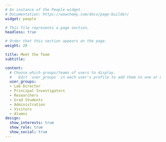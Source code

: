 ```yaml
---
# An instance of the People widget.
# Documentation: https://wowchemy.com/docs/page-builder/
widget: people

# This file represents a page section.
headless: true

# Order that this section appears on the page.
weight: 20

title: Meet the Team
subtitle:

content:
  # Choose which groups/teams of users to display.
  #   Edit `user_groups` in each user's profile to add them to one or more of these groups.
  user_groups:
  - Lab Director
  - Principal Investigators
  - Researchers
  - Grad Students
  - Administration
  - Visitors
  - Alumni
design:
  show_interests: true
  show_role: true
  show_social: true
---
```

